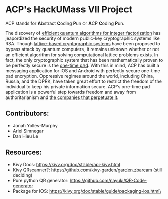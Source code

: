 # ACP's HackUMass VII Project

ACP stands for **A**bstract **C**oding **P**un or **A**CP  **C**oding **P**un.

The discovery of [efficient quantum algorithms for integer factorization](https://en.wikipedia.org/wiki/Shor%27s_algorithm) has jeapordized the security of modern public-key cryptographic systems like RSA. Though [lattice-based cryptographic systems](https://en.wikipedia.org/wiki/Lattice-based_cryptography) have been proposed to bypass attack by quantum computers, it remains unknown whether or not an efficient algorithm for solving computational lattice problems exists. In fact, the only cryptographic system that has been mathematically proven to be perfectly secure is the [one-time pad](https://en.wikipedia.org/wiki/One-time_pad). With this in mind, ACP has built a messaging application for iOS and Android with perfectly secure one-time pad encryption. Oppressive regimes around the world, including China, Russia, and the DPRK, have taken great effort to restrict the freedom of the individual to keep his private information secure. ACP's one-time pad application is a powerful step towards freedom and away from authoritarianism and [the companies that perpetuate it](https://www.wired.com/story/apple-china-censorship-apps-flag/).

## Contributors:
 - Jonah Yolles-Murphy
 - Ariel Simnegar
 - Dan Hieu Le

 ## Resources:
 - Kivy Docs: https://kivy.org/doc/stable/api-kivy.html
 - Kivy QRscanner?: https://github.com/kivy-garden/garden.zbarcam (still deciding)
 - Pure python QR generator: https://github.com/nayuki/QR-Code-generator
 - Package for IOS: https://kivy.org/doc/stable/guide/packaging-ios.html\
